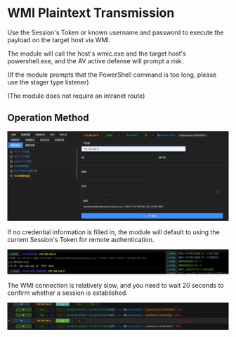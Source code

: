 # WMI Plaintext Transmission

Use the Session's Token or known username and password to execute the payload on the target host via WMI.

The module will call the host's wmic.exe and the target host's powershell.exe, and the AV active defense will prompt a risk.

(If the module prompts that the PowerShell command is too long, please use the stager type listener)

(The module does not require an intranet route)

## Operation Method
![](img/LateralMovement_PassTheTicket_ByWmi/1.webp)

If no credential information is filled in, the module will default to using the current Session's Token for remote authentication.

![](img/LateralMovement_PassTheTicket_ByWmi/2.webp)

The WMI connection is relatively slow, and you need to wait 20 seconds to confirm whether a session is established.

![](img/LateralMovement_PassTheTicket_ByWmi/3.webp)